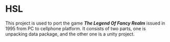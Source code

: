 # HSL
This project is used to port the game ***The Legend Of Fancy Realm*** issued in 1995 from PC to cellphone platform. It consists of two parts, one is unpacking data package, and the other one is a unity project.  

